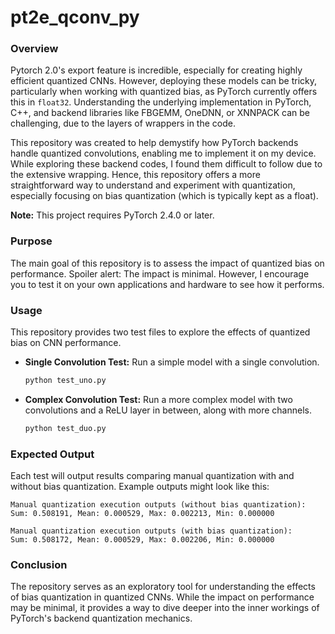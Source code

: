 # pt2e_qconv_py

### Overview
Pytorch 2.0's export feature is incredible, especially for creating highly efficient quantized CNNs. However, deploying these models can be tricky, particularly when working with quantized bias, as PyTorch currently offers this in `float32`. Understanding the underlying implementation in PyTorch, C++, and backend libraries like FBGEMM, OneDNN, or XNNPACK can be challenging, due to the layers of wrappers in the code.

This repository was created to help demystify how PyTorch backends handle quantized convolutions, enabling me to implement it on my device. While exploring these backend codes, I found them difficult to follow due to the extensive wrapping. Hence, this repository offers a more straightforward way to understand and experiment with quantization, especially focusing on bias quantization (which is typically kept as a float).

**Note:** This project requires PyTorch 2.4.0 or later.

### Purpose
The main goal of this repository is to assess the impact of quantized bias on performance. Spoiler alert: The impact is minimal. However, I encourage you to test it on your own applications and hardware to see how it performs.

### Usage

This repository provides two test files to explore the effects of quantized bias on CNN performance.

- **Single Convolution Test:** Run a simple model with a single convolution.
    ```bash
    python test_uno.py
    ```

- **Complex Convolution Test:** Run a more complex model with two convolutions and a ReLU layer in between, along with more channels.
    ```bash
    python test_duo.py
    ```

### Expected Output

Each test will output results comparing manual quantization with and without bias quantization. Example outputs might look like this:

```
Manual quantization execution outputs (without bias quantization):
Sum: 0.508191, Mean: 0.000529, Max: 0.002213, Min: 0.000000

Manual quantization execution outputs (with bias quantization):
Sum: 0.508172, Mean: 0.000529, Max: 0.002206, Min: 0.000000
```

### Conclusion
The repository serves as an exploratory tool for understanding the effects of bias quantization in quantized CNNs. While the impact on performance may be minimal, it provides a way to dive deeper into the inner workings of PyTorch's backend quantization mechanics.


